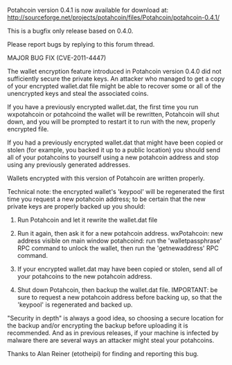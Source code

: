 Potahcoin version 0.4.1 is now available for download at:
http://sourceforge.net/projects/potahcoin/files/Potahcoin/potahcoin-0.4.1/

This is a bugfix only release based on 0.4.0.

Please report bugs by replying to this forum thread.

MAJOR BUG FIX  (CVE-2011-4447)

The wallet encryption feature introduced in Potahcoin version 0.4.0 did not sufficiently secure the private keys. An attacker who
managed to get a copy of your encrypted wallet.dat file might be able to recover some or all of the unencrypted keys and steal the
associated coins.

If you have a previously encrypted wallet.dat, the first time you run wxpotahcoin or potahcoind the wallet will be rewritten, Potahcoin will
shut down, and you will be prompted to restart it to run with the new, properly encrypted file.

If you had a previously encrypted wallet.dat that might have been copied or stolen (for example, you backed it up to a public
location) you should send all of your potahcoins to yourself using a new potahcoin address and stop using any previously generated addresses.

Wallets encrypted with this version of Potahcoin are written properly.

Technical note: the encrypted wallet's 'keypool' will be regenerated the first time you request a new potahcoin address; to be certain that the
new private keys are properly backed up you should:

1. Run Potahcoin and let it rewrite the wallet.dat file

2. Run it again, then ask it for a new potahcoin address.
wxPotahcoin: new address visible on main window
potahcoind: run the 'walletpassphrase' RPC command to unlock the wallet,  then run the 'getnewaddress' RPC command.

3. If your encrypted wallet.dat may have been copied or stolen, send all of your potahcoins to the new potahcoin address.

4. Shut down Potahcoin, then backup the wallet.dat file.
IMPORTANT: be sure to request a new potahcoin address before backing up, so that the 'keypool' is regenerated and backed up.

"Security in depth" is always a good idea, so choosing a secure location for the backup and/or encrypting the backup before uploading it is recommended. And as in previous releases, if your machine is infected by malware there are several ways an attacker might steal your potahcoins.

Thanks to Alan Reiner (etotheipi) for finding and reporting this bug.
